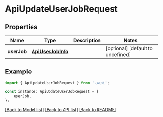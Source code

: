 # ApiUpdateUserJobRequest


## Properties

Name | Type | Description | Notes
------------ | ------------- | ------------- | -------------
**userJob** | [**ApiUserJobInfo**](ApiUserJobInfo.md) |  | [optional] [default to undefined]

## Example

```typescript
import { ApiUpdateUserJobRequest } from './api';

const instance: ApiUpdateUserJobRequest = {
    userJob,
};
```

[[Back to Model list]](../README.md#documentation-for-models) [[Back to API list]](../README.md#documentation-for-api-endpoints) [[Back to README]](../README.md)
